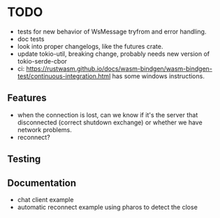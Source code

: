 # TODO

- tests for new behavior of WsMessage tryfrom and error handling.
- doc tests
- look into proper changelogs, like the futures crate.
- update tokio-util, breaking change, probably needs new version of tokio-serde-cbor
- ci: https://rustwasm.github.io/docs/wasm-bindgen/wasm-bindgen-test/continuous-integration.html has some windows instructions.

## Features
- when the connection is lost, can we know if it's the server that disconnected (correct shutdown exchange)
  or whether we have network problems.
- reconnect?

## Testing

## Documentation
- chat client example
- automatic reconnect example using pharos to detect the close



